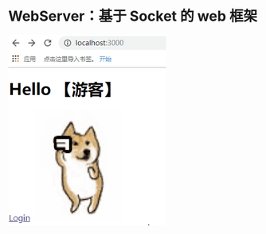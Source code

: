# WebServer：基于 Socket 的 web 框架
![img](https://github.com/zengqianGit/WebServer/blob/master/readme/WebServer.gif)
